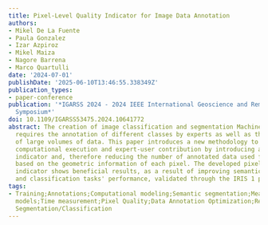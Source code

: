 ```yaml
---
title: Pixel-Level Quality Indicator for Image Data Annotation
authors:
- Mikel De La Fuente
- Paula Gonzalez
- Izar Azpiroz
- Mikel Maiza
- Nagore Barrena
- Marco Quartulli
date: '2024-07-01'
publishDate: '2025-06-10T13:46:55.338349Z'
publication_types:
- paper-conference
publication: '*IGARSS 2024 - 2024 IEEE International Geoscience and Remote Sensing
  Symposium*'
doi: 10.1109/IGARSS53475.2024.10641772
abstract: The creation of image classification and segmentation Machine Learning products
  requires the annotation of different classes by experts as well as the management
  of large volumes of data. This paper introduces a new methodology to optimize the
  computational execution and expert-user contribution by introducing a pixel quality
  indicator and, therefore reducing the number of annotated data used for model training,
  based on the geometric information of each pixel. The developed pixel-level quality
  indicator shows beneficial results, as a result of improving semantic segmentation
  and classification tasks' performance, validated through the IRIS 1 platform.
tags:
- Training;Annotations;Computational modeling;Semantic segmentation;Measurement uncertainty;Data
  models;Time measurement;Pixel Quality;Data Annotation Optimization;Remote Sensing
  Segmentation/Classification
---
```

